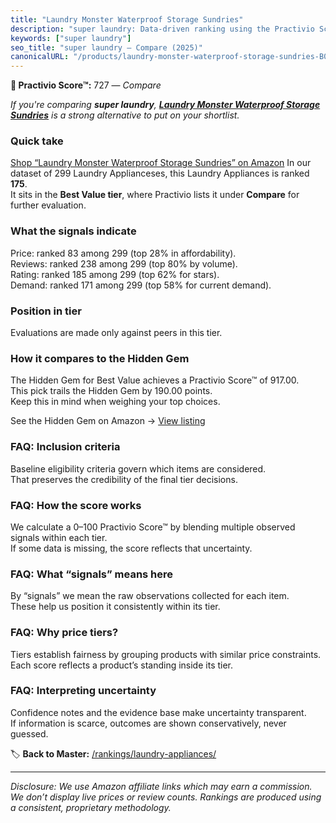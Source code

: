 ```yaml
---
title: "Laundry Monster Waterproof Storage Sundries"
description: "super laundry: Data-driven ranking using the Practivio Score™. Positioned by quality, value, demand, findability, momentum."
keywords: ["super laundry"]
seo_title: "super laundry — Compare (2025)"
canonicalURL: "/products/laundry-monster-waterproof-storage-sundries-B0F74VW9CD/"
---
```


**🛒 Practivio Score™:** 727 — _Compare_


*If you're comparing **super laundry**, **[Laundry Monster Waterproof Storage Sundries](https://www.amazon.com/dp/B0F74VW9CD?tag=practivio-20)** is a strong alternative to put on your shortlist.*
### Quick take
[Shop “Laundry Monster Waterproof Storage Sundries” on Amazon](https://www.amazon.com/dp/B0F74VW9CD?tag=practivio-20)
In our dataset of 299 Laundry Applianceses, this Laundry Appliances is ranked **175**.  
It sits in the **Best Value tier**, where Practivio lists it under **Compare** for further evaluation.

### What the signals indicate
Price: ranked 83 among 299 (top 28% in affordability).  
Reviews: ranked 238 among 299 (top 80% by volume).  
Rating: ranked 185 among 299 (top 62% for stars).  
Demand: ranked 171 among 299 (top 58% for current demand).

### Position in tier
Evaluations are made only against peers in this tier.

### How it compares to the Hidden Gem
The Hidden Gem for Best Value achieves a Practivio Score™ of 917.00.  
This pick trails the Hidden Gem by 190.00 points.  
Keep this in mind when weighing your top choices.  

See the Hidden Gem on Amazon → [View listing](https://www.amazon.com/dp/B09KT67BL1?tag=practivio-20)

### FAQ: Inclusion criteria
Baseline eligibility criteria govern which items are considered.  
That preserves the credibility of the final tier decisions.

### FAQ: How the score works
We calculate a 0–100 Practivio Score™ by blending multiple observed signals within each tier.  
If some data is missing, the score reflects that uncertainty.

### FAQ: What “signals” means here
By “signals” we mean the raw observations collected for each item.  
These help us position it consistently within its tier.

### FAQ: Why price tiers?
Tiers establish fairness by grouping products with similar price constraints.  
Each score reflects a product’s standing inside its tier.

### FAQ: Interpreting uncertainty
Confidence notes and the evidence base make uncertainty transparent.  
If information is scarce, outcomes are shown conservatively, never guessed.

<!-- Missing template for Compare/CompareWithinPriceClass -->


🏷️ **Back to Master:** [/rankings/laundry-appliances/](/rankings/laundry-appliances/)

---
_Disclosure: We use Amazon affiliate links which may earn a commission. We don’t display live prices or review counts. Rankings are produced using a consistent, proprietary methodology._
